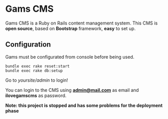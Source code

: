 # Gams CMS

Gams CMS is a Ruby on Rails content management system. This CMS is **open source**, based on **Bootstrap** framework, **easy** to set up.

## Configuration

Gams must be configurated from console before being used.

```console
bundle exec rake reset:start
bundle exec rake db:setup
```

Go to *yoursite/admin* to login!

You can login to the CMS using **admin@mail.com** as email and **ilovegamscms** as password.

**Note: this project is stopped and has some problems for the deployment phase**
